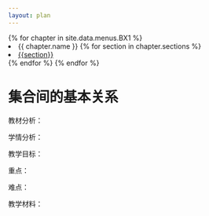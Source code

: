 ```yaml
---
layout: plan
---
```

<div id="sec_nav">
{% for chapter in site.data.menus.BX1 %}
    <li>
        {{ chapter.name }}
        {% for section in chapter.sections %}
        <li>
        <a href="{{section}}.html">{{section}}</a>
        </li>
        {% endfor %}
    </li>
{% endfor %}
</div>

<div id="sec">
<h1>集合间的基本关系</h1>

教材分析：

学情分析：

教学目标：

重点：

难点：

教学材料：

</div>